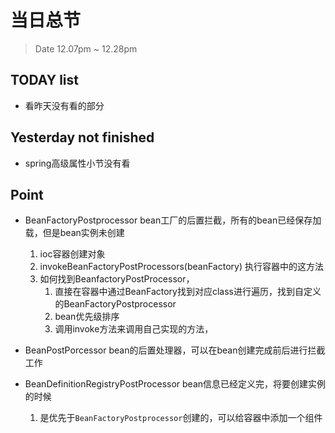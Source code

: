 # 当日总节

> Date 12.07pm ~ 12.28pm

## TODAY  list

* 看昨天没有看的部分

## Yesterday not finished

* spring高级属性小节没有看

## Point

* BeanFactoryPostprocessor bean工厂的后置拦截，所有的bean已经保存加载，但是bean实例未创建
    1. ioc容器创建对象
    2. invokeBeanFactoryPostProcessors(beanFactory)  执行容器中的这方法
    3. 如何找到BeanfactoryPostProcessor，
        1. 直接在容器中通过BeanFactory找到对应class进行遍历，找到自定义的BeanFactoryPostprocessor
        2. bean优先级排序
        3. 调用invoke方法来调用自己实现的方法，
  
* BeanPostPorcessor bean的后置处理器，可以在bean创建完成前后进行拦截工作
  
* BeanDefinitionRegistryPostProcessor bean信息已经定义完，将要创建实例的时候
    1. 是优先于`BeanFactoryPostprocessor`创建的，可以给容器中添加一个组件
  